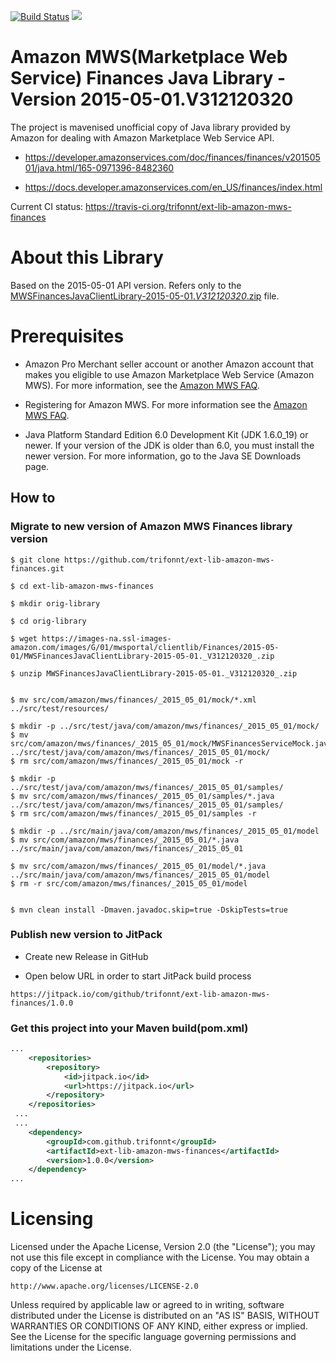 [![Build Status](https://travis-ci.org/trifonnt/ext-lib-amazon-mws-finances.png?branch=master)](https://travis-ci.org/trifonnt/ext-lib-amazon-mws-finances)
[![](https://jitpack.io/v/trifonnt/ext-lib-amazon-mws-finances.svg)](https://jitpack.io/#trifonnt/ext-lib-amazon-mws-finances)


Amazon MWS(Marketplace Web Service) Finances Java Library - Version 2015-05-01.V312120320
=============================================================================== 
The project is mavenised unofficial copy of Java library provided by Amazon for dealing with Amazon Marketplace Web Service API.

 - https://developer.amazonservices.com/doc/finances/finances/v20150501/java.html/165-0971396-8482360

 - https://docs.developer.amazonservices.com/en_US/finances/index.html


Current CI status: https://travis-ci.org/trifonnt/ext-lib-amazon-mws-finances


About this Library
=============================================================================== 

Based on the 2015-05-01 API version.
Refers only to the [MWSFinancesJavaClientLibrary-2015-05-01._V312120320_.zip](https://images-na.ssl-images-amazon.com/images/G/01/mwsportal/clientlib/Finances/2015-05-01/MWSFinancesJavaClientLibrary-2015-05-01._V312120320_.zip) file.


Prerequisites
=============================================================================== 

- Amazon Pro Merchant seller account or another Amazon account that makes you eligible to use Amazon Marketplace Web Service (Amazon MWS). For more information, see the [Amazon MWS FAQ](https://developer.amazonservices.com/gp/mws/faq.html).

- Registering for Amazon MWS. For more information see the [Amazon MWS FAQ](https://developer.amazonservices.com/gp/mws/faq.html).

- Java Platform Standard Edition 6.0 Development Kit (JDK 1.6.0_19) or newer. If your version of the JDK is older than 6.0, you must install the newer version. For more information, go to the Java SE Downloads page. 


## How to

### Migrate to new version of Amazon MWS Finances library version
```shell
$ git clone https://github.com/trifonnt/ext-lib-amazon-mws-finances.git

$ cd ext-lib-amazon-mws-finances

$ mkdir orig-library

$ cd orig-library

$ wget https://images-na.ssl-images-amazon.com/images/G/01/mwsportal/clientlib/Finances/2015-05-01/MWSFinancesJavaClientLibrary-2015-05-01._V312120320_.zip

$ unzip MWSFinancesJavaClientLibrary-2015-05-01._V312120320_.zip


$ mv src/com/amazon/mws/finances/_2015_05_01/mock/*.xml ../src/test/resources/

$ mkdir -p ../src/test/java/com/amazon/mws/finances/_2015_05_01/mock/
$ mv src/com/amazon/mws/finances/_2015_05_01/mock/MWSFinancesServiceMock.java ../src/test/java/com/amazon/mws/finances/_2015_05_01/mock/
$ rm src/com/amazon/mws/finances/_2015_05_01/mock -r

$ mkdir -p ../src/test/java/com/amazon/mws/finances/_2015_05_01/samples/
$ mv src/com/amazon/mws/finances/_2015_05_01/samples/*.java ../src/test/java/com/amazon/mws/finances/_2015_05_01/samples/
$ rm src/com/amazon/mws/finances/_2015_05_01/samples -r

$ mkdir -p ../src/main/java/com/amazon/mws/finances/_2015_05_01/model
$ mv src/com/amazon/mws/finances/_2015_05_01/*.java ../src/main/java/com/amazon/mws/finances/_2015_05_01

$ mv src/com/amazon/mws/finances/_2015_05_01/model/*.java ../src/main/java/com/amazon/mws/finances/_2015_05_01/model
$ rm -r src/com/amazon/mws/finances/_2015_05_01/model


$ mvn clean install -Dmaven.javadoc.skip=true -DskipTests=true
```

### Publish new version to JitPack

 - Create new Release in GitHub

 - Open below URL in order to start JitPack build process

```shell
https://jitpack.io/com/github/trifonnt/ext-lib-amazon-mws-finances/1.0.0
```

### Get this project into your Maven build(pom.xml)
```xml
...
	<repositories>
		<repository>
		    <id>jitpack.io</id>
		    <url>https://jitpack.io</url>
		</repository>
	</repositories>
 ...
 ...
 	<dependency>
	    <groupId>com.github.trifonnt</groupId>
	    <artifactId>ext-lib-amazon-mws-finances</artifactId>
	    <version>1.0.0</version>
	</dependency>
...
```

Licensing
=============================================================================== 

Licensed under the Apache License, Version 2.0 (the "License");
you may not use this file except in compliance with the License.
You may obtain a copy of the License at

    http://www.apache.org/licenses/LICENSE-2.0

Unless required by applicable law or agreed to in writing, software
distributed under the License is distributed on an "AS IS" BASIS,
WITHOUT WARRANTIES OR CONDITIONS OF ANY KIND, either express or implied.
See the License for the specific language governing permissions and
limitations under the License.
